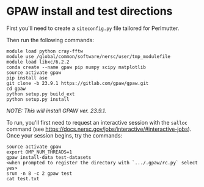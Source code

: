 # GPAW install and test directions


First you'll need to create a `siteconfig.py` file tailored for Perlmutter.


Then run the following commands:

```
module load python cray-fftw
module use /global/common/software/nersc/user/tmp_modulefile
module load libxc/6.2.2
conda create --name gpaw pip numpy scipy matplotlib
source activate gpaw
pip install ase
git clone -b 23.9.1 https://gitlab.com/gpaw/gpaw.git
cd gpaw
python setup.py build_ext
python setup.py install
```

*NOTE: This will install GPAW ver. 23.9.1.*


To run, you'll first need to request an interactive session with the `salloc`
command (see https://docs.nersc.gov/jobs/interactive/#interactive-jobs). Once your
session begins, try the commands:

```
source activate gpaw
export OMP_NUM_THREADS=1
gpaw install-data test-datasets
<when prompted to register the directory with `.../.gpaw/rc.py` select yes>
srun -n 8 -c 2 gpaw test
cat test.txt
```
